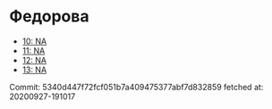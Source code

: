 # Федорова
- [10: NA](10.md)
- [11: NA](11.md)
- [12: NA](12.md)
- [13: NA](13.md)

Commit: 5340d447f72fcf051b7a409475377abf7d832859
 fetched at: 20200927-191017
